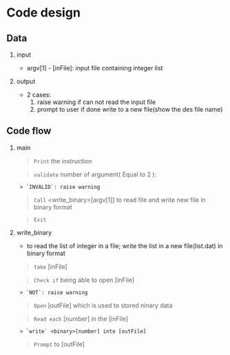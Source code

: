
# Code design


## Data
1. input
	- argv[1] - [inFile]: input file containing integer list

2. output
	- 2 cases:
		1. raise warning if can not read the input file
		2. prompt to user if done write to a new file(show the des file name)


## Code flow
1. main
	> `Print` the instruction 

	> `validate` number of argument( Equal to 2 ):

		> `INVALID`: raise warning

	> `Call` <write_binary>[argv[1]] to read file and write new file in binary format

	> `Exit`

2. write_binary
	- to read the list of integer in a file; write the list in a new file(list.dat) in binary format

	> `take` [inFile]

	> `Check if` being able to open [inFile]

		> `NOT`: raise warning

	> `Open` [outFile] which is used to stored ninary data

	> `Read each` [number] in the [inFile]

		> `write` <binary>[number] into [outFile]

	> `Prompt` to [outFile]